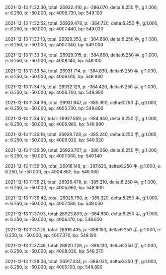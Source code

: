 2021-12-13 11:32:30, total: 26922.410, p: -386.070, delta:6.250 手, g:1.000, e: 6.250, b: -50.000, ep: 4006.730, bp: 549.100

2021-12-13 11:32:52, total: 26929.478, p: -384.720, delta:6.250 手, g:1.000, e: 6.250, b: -50.000, ep: 4007.440, bp: 549.020

2021-12-13 11:33:13, total: 26929.353, p: -384.660, delta:6.250 手, g:1.000, e: 6.250, b: -50.000, ep: 4007.340, bp: 549.000

2021-12-13 11:33:34, total: 26929.915, p: -384.660, delta:6.250 手, g:1.000, e: 6.250, b: -50.000, ep: 4008.140, bp: 549.100

2021-12-13 11:33:54, total: 26931.714, p: -384.830, delta:6.250 手, g:1.000, e: 6.250, b: -50.000, ep: 4006.610, bp: 548.930

2021-12-13 11:34:15, total: 26932.129, p: -384.420, delta:6.250 手, g:1.000, e: 6.250, b: -50.000, ep: 4006.700, bp: 548.890

2021-12-13 11:34:36, total: 26931.647, p: -385.390, delta:6.250 手, g:1.000, e: 6.250, b: -50.000, ep: 4005.730, bp: 548.890

2021-12-13 11:34:57, total: 26927.569, p: -384.940, delta:6.250 手, g:1.000, e: 6.250, b: -50.000, ep: 4006.980, bp: 548.990

2021-12-13 11:35:18, total: 26929.728, p: -385.240, delta:6.250 手, g:1.000, e: 6.250, b: -50.000, ep: 4006.920, bp: 549.020

2021-12-13 11:35:39, total: 26923.707, p: -386.060, delta:6.250 手, g:1.000, e: 6.250, b: -50.000, ep: 4007.060, bp: 549.140

2021-12-13 11:36:00, total: 26916.149, p: -387.620, delta:6.250 手, g:1.000, e: 6.250, b: -50.000, ep: 4004.860, bp: 549.060

2021-12-13 11:36:21, total: 26926.478, p: -385.210, delta:6.250 手, g:1.000, e: 6.250, b: -50.000, ep: 4005.990, bp: 548.900

2021-12-13 11:36:42, total: 26925.790, p: -385.320, delta:6.250 手, g:1.000, e: 6.250, b: -50.000, ep: 4007.080, bp: 549.050

2021-12-13 11:37:03, total: 26923.809, p: -384.630, delta:6.250 手, g:1.000, e: 6.250, b: -50.000, ep: 4006.170, bp: 548.850

2021-12-13 11:37:25, total: 26919.435, p: -386.150, delta:6.250 手, g:1.000, e: 6.250, b: -50.000, ep: 4007.370, bp: 549.190

2021-12-13 11:37:46, total: 26920.728, p: -386.130, delta:6.250 手, g:1.000, e: 6.250, b: -50.000, ep: 4008.030, bp: 549.270

2021-12-13 11:38:06, total: 26917.334, p: -386.020, delta:6.250 手, g:1.000, e: 6.250, b: -50.000, ep: 4005.100, bp: 548.890